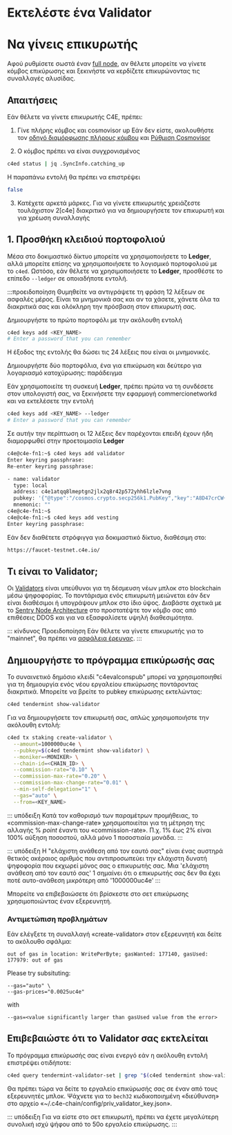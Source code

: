 <!--
order: 9
-->

# Εκτελέστε ένα Validator

# Να γίνεις επικυρωτής
Αφού ρυθμίσετε σωστά έναν [full node](run_node.md), αν θέλετε μπορείτε να γίνετε κόμβος επικύρωσης και
ξεκινήστε να κερδίζετε επικυρώνοντας τις συναλλαγές αλυσίδας.


## Απαιτήσεις
Εάν θέλετε να γίνετε επικυρωτής C4E, πρέπει:

1. Γίνε πλήρης κόμβος και cosmovisor up
    Εάν δεν είστε, ακολουθήστε τον [οδηγό διαμόρφωσης πλήρους κόμβου](run_node.md) και [Ρύθμιση Cosmovisor](cosmovisor-setup.md)
   
2. Ο κόμβος πρέπει να είναι συγχρονισμένος

```bash
c4ed status | jq .SyncInfo.catching_up
```
Η παραπάνω εντολή θα πρέπει να επιστρέψει
```bash
false
```

   
3. Κατέχετε αρκετά μάρκες.
    Για να γίνετε επικυρωτής χρειάζεστε τουλάχιστον 2[c4e] διακριτικό για να δημιουργήσετε τον επικυρωτή και για χρέωση συναλλαγής

## 1. Προσθήκη κλειδιού πορτοφολιού
Μέσα στο δοκιμαστικό δίκτυο μπορείτε να χρησιμοποιήσετε το **Ledger**, αλλά μπορείτε επίσης να χρησιμοποιήσετε το λογισμικό πορτοφολιού με το `c4ed`.
Ωστόσο, εάν θέλετε να χρησιμοποιήσετε το **Ledger**, προσθέστε το επίπεδο `--ledger` σε οποιαδήποτε εντολή.

:::προειδοποίηση
Θυμηθείτε να αντιγράψετε τη φράση 12 λέξεων σε ασφαλές μέρος.
Είναι τα μνημονικά σας και αν τα χάσετε, χάνετε όλα τα διακριτικά σας και ολόκληρη την πρόσβαση στον επικυρωτή σας.

Δημιουργήστε το πρώτο πορτοφόλι με την ακόλουθη εντολή
```bash
c4ed keys add <KEY_NAME>
# Enter a password that you can remember
```
Η έξοδος της εντολής θα δώσει τις 24 λέξεις που είναι οι μνημονικές.

Δημιουργήστε δύο πορτοφόλια, ένα για επικύρωση και δεύτερο για λογαριασμό κατοχύρωσης:
παράδειγμα
      

Εάν χρησιμοποιείτε τη συσκευή **Ledger**, πρέπει πρώτα να τη συνδέσετε στον υπολογιστή σας, να ξεκινήσετε την εφαρμογή commercionetworkd και να εκτελέσετε την εντολή
```bash
c4ed keys add <KEY_NAME> --ledger
# Enter a password that you can remember
```
Σε αυτήν την περίπτωση οι 12 λέξεις δεν παρέχονται επειδή έχουν ήδη διαμορφωθεί στην προετοιμασία **Ledger**
```bash
c4e@c4e-fn1:~$ c4ed keys add validator
Enter keyring passphrase:
Re-enter keyring passphrase:

- name: validator
  type: local
  address: c4e1atqq8lmeptgn2jlx2q8r42p572yhh6lzle7vng
  pubkey: '{"@type":"/cosmos.crypto.secp256k1.PubKey","key":"A8D47crCW+YkFGduj6brpuzectp3D61xRIx/qbEGGTif"}'
  mnemonic: ""
c4e@c4e-fn1:~$
c4e@c4e-fn1:~$ c4ed keys add vesting
Enter keyring passphrase:

```

Εάν δεν διαθέτετε στρόφιγγα για δοκιμαστικό δίκτυο, διαθέσιμη στο:
```bash
https://faucet-testnet.c4e.io/
```

## Τι είναι το Validator;

Οι [Validators](https://hub.cosmos.network/master/validators/overview.html) είναι υπεύθυνοι για τη δέσμευση νέων μπλοκ στο blockchain μέσω ψηφοφορίας. Το ποντάρισμα ενός επικυρωτή μειώνεται εάν δεν είναι διαθέσιμοι ή υπογράψουν μπλοκ στο ίδιο ύψος. Διαβάστε σχετικά με το [Sentry Node Architecture](https://hub.cosmos.network/master/validators/validator-faq.html#how-can-validators-protect-themselves-from-denial-of-service-attacks) στο προστατέψτε τον κόμβο σας από επιθέσεις DDOS και για να εξασφαλίσετε υψηλή διαθεσιμότητα.

::: κίνδυνος Προειδοποίηση
Εάν θέλετε να γίνετε επικυρωτής για το "mainnet", θα πρέπει να [ασφάλεια έρευνας](https://hub.cosmos.network/master/validators/security.html).
:::

## Δημιουργήστε το πρόγραμμα επικύρωσής σας

Το συναινετικό δημόσιο κλειδί "c4evalconspub" μπορεί να χρησιμοποιηθεί για τη δημιουργία ενός νέου εργαλείου επικύρωσης ποντάροντας διακριτικά. Μπορείτε να βρείτε το pubkey επικύρωσης εκτελώντας:
```bash
c4ed tendermint show-validator
```

Για να δημιουργήσετε τον επικυρωτή σας, απλώς χρησιμοποιήστε την ακόλουθη εντολή:

```bash
c4ed tx staking create-validator \
  --amount=1000000uc4e \
  --pubkey=$(c4ed tendermint show-validator) \
  --moniker=<MONIKER> \
  --chain-id=<CHAIN_ID> \
  --commission-rate="0.10" \
  --commission-max-rate="0.20" \
  --commission-max-change-rate="0.01" \
  --min-self-delegation="1" \
  --gas="auto" \
  --from=<KEY_NAME>
```

::: υπόδειξη
Κατά τον καθορισμό των παραμέτρων προμήθειας, το «commission-max-change-rate» χρησιμοποιείται για τη μέτρηση της αλλαγής % _point_ έναντι του «commission-rate». Π.χ. 1% έως 2% είναι 100% αύξηση ποσοστού, αλλά μόνο 1 ποσοστιαία μονάδα.
:::

::: υπόδειξη
Η "ελάχιστη ανάθεση από τον εαυτό σας" είναι ένας αυστηρά θετικός ακέραιος αριθμός που αντιπροσωπεύει την ελάχιστη δυνατή ψηφοφορία που εκχωρεί μόνος σας ο επικυρωτής σας. Μια 'ελάχιστη ανάθεση από τον εαυτό σας' 1 σημαίνει ότι ο επικυρωτής σας δεν θα έχει ποτέ αυτο-ανάθεση μικρότερη από '1000000uc4e'
:::

Μπορείτε να επιβεβαιώσετε ότι βρίσκεστε στο σετ επικύρωσης χρησιμοποιώντας έναν εξερευνητή.


### Αντιμετώπιση προβλημάτων

Εάν ελέγξετε τη συναλλαγή «create-validator» στον εξερευνητή και δείτε το ακόλουθο σφάλμα:
```
out of gas in location: WritePerByte; gasWanted: 177140, gasUsed: 177979: out of gas
```

Please try subsituting:
```
--gas="auto" \
--gas-prices="0.0025uc4e"
```

with

```
--gas=<value significantly larger than gasUsed value from the error>
```


## Επιβεβαιώστε ότι το Validator σας εκτελείται

Το πρόγραμμα επικύρωσής σας είναι ενεργό εάν η ακόλουθη εντολή επιστρέψει οτιδήποτε:

```bash
c4ed query tendermint-validator-set | grep "$(c4ed tendermint show-validator | jq .key  | tr -d \")"
```

Θα πρέπει τώρα να δείτε το εργαλείο επικύρωσής σας σε έναν από τους εξερευνητές μπλοκ. Ψάχνετε για το `bech32`
κωδικοποιημένη «διεύθυνση» στο αρχείο «~/.c4e-chain/config/priv_validator_key.json».

::: υπόδειξη
Για να είστε στο σετ επικυρωτή, πρέπει να έχετε μεγαλύτερη συνολική ισχύ ψήφου από το 50ο εργαλείο επικύρωσης.
:::


